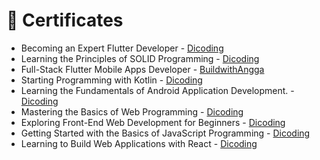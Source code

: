 
# 🥇 Certificates

- Becoming an Expert Flutter Developer - [Dicoding](https://www.dicoding.com/certificates/4EXG6WGMDZRL)
- Learning the Principles of SOLID Programming - [Dicoding](https://www.dicoding.com/certificates/4EXG6W23QZRL)
- Full-Stack Flutter Mobile Apps Developer - [BuildwithAngga](https://buildwithangga.com/talent/tegarnugroho/full-stack-flutter-mobile-apps-developer)
- Starting Programming with Kotlin - [Dicoding](https://www.dicoding.com/certificates/GRX5LL8E3P0M)
- Learning the Fundamentals of Android Application Development. - [Dicoding](https://www.dicoding.com/certificates/RVZK60E5OZD5)
- Mastering the Basics of Web Programming - [Dicoding](https://www.dicoding.com/certificates/07Z6RQR4JPQR)
- Exploring Front-End Web Development for Beginners - [Dicoding](https://www.dicoding.com/certificates/0LZ01E9R0P65)
- Getting Started with the Basics of JavaScript Programming - [Dicoding](https://www.dicoding.com/certificates/81P2G61NNPOY)
- Learning to Build Web Applications with React - [Dicoding](https://www.dicoding.com/certificates/4EXG5LN6QXRL)
